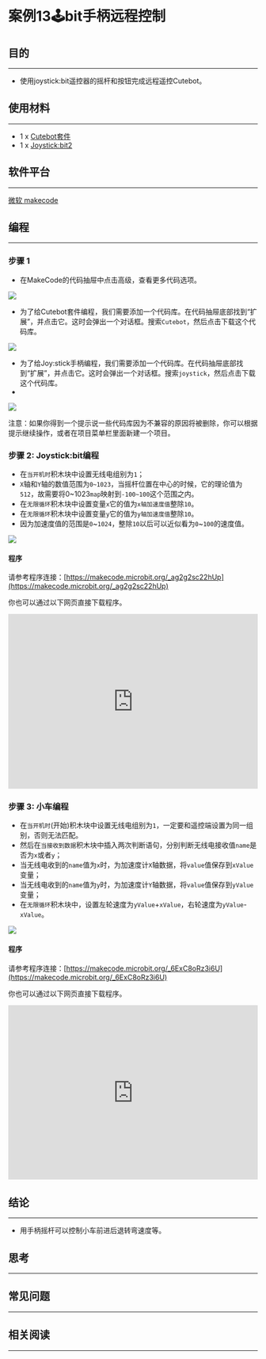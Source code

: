 # 案例13:joystick:bit手柄远程控制

## 目的
---
- 使用joystick:bit遥控器的摇杆和按钮完成远程遥控Cutebot。

## 使用材料
---
- 1 x [Cutebot套件](https://www.elecfreaks.com/store/cute-bot.html)
- 1 x [Joystick:bit2](https://www.elecfreaks.com/store/elecfreaks-joystick-bit-2-for-micro-bit.html)


## 软件平台
---
[微软 makecode](https://makecode.microbit.org/#)

## 编程
---
### 步骤 1
- 在MakeCode的代码抽屉中点击高级，查看更多代码选项。

![](./images/cutebot-pk-1.png)

- 为了给Cutebot套件编程，我们需要添加一个代码库。在代码抽屉底部找到“扩展”，并点击它。这时会弹出一个对话框。搜索`Cutebot`，然后点击下载这个代码库。

![](./images/cutebot-pk-11.png)

- 为了给Joy:stick手柄编程，我们需要添加一个代码库。在代码抽屉底部找到“扩展”，并点击它。这时会弹出一个对话框。搜索`joystick`，然后点击下载这个代码库。
- 
![](./images/case_13_01.png)

注意：如果你得到一个提示说一些代码库因为不兼容的原因将被删除，你可以根据提示继续操作，或者在项目菜单栏里面新建一个项目。

### 步骤 2: Joystick:bit编程

- 在`当开机时`积木块中设置无线电组别为`1`；
- `X`轴和`Y`轴的数值范围为`0~1023`，当摇杆位置在中心的时候，它的理论值为`512`，故需要将0~1023`map`映射到`-100~100`这个范围之内。
- 在`无限循环`积木块中设置变量`x`它的值为`x轴加速度值`整除`10`。
- 在`无限循环`积木块中设置变量`y`它的值为`y轴加速度值`整除`10`。
- 因为加速度值的范围是`0`~`1024`，整除`10`以后可以近似看为`0`~`100`的速度值。


![](./images/case_13_02.png)

#### 程序

请参考程序连接：[https://makecode.microbit.org/_ag2g2sc22hUp](https://makecode.microbit.org/_ag2g2sc22hUp)

你也可以通过以下网页直接下载程序。

<div style="position:relative;height:0;padding-bottom:70%;overflow:hidden;">
<iframe style="position:absolute;top:0;left:0;width:100%;height:100%;" src="https://makecode.microbit.org/#pub:https://makecode.microbit.org/_ag2g2sc22hUp" frameborder="0" sandbox="allow-popups allow-forms allow-scripts allow-same-origin">
</iframe>
</div>  

### 步骤 3: 小车编程

- 在`当开机时`(开始)积木块中设置无线电组别为`1`，一定要和遥控端设置为同一组别，否则无法匹配。
- 然后在`当接收到数据`积木块中插入两次判断语句，分别判断无线电接收值`name`是否为`x`或者`y`；
- 当无线电收到的`name`值为`x`时，为加速度计`X`轴数据，将`value`值保存到`xValue`变量；
- 当无线电收到的`name`值为`y`时，为加速度计`Y`轴数据，将`value`值保存到`yValue`变量；
- 在`无限循环`积木块中，设置左轮速度为`yValue`+`xValue`，右轮速度为`yValue`-`xValue`。


![](./images/case_12_02.png)

#### 程序

请参考程序连接：[https://makecode.microbit.org/_6ExC8oRz3i6U](https://makecode.microbit.org/_6ExC8oRz3i6U)

你也可以通过以下网页直接下载程序。

<div style="position:relative;height:0;padding-bottom:70%;overflow:hidden;">
<iframe style="position:absolute;top:0;left:0;width:100%;height:100%;" src="https://makecode.microbit.org/#pub:https://makecode.microbit.org/_6ExC8oRz3i6U" frameborder="0" sandbox="allow-popups allow-forms allow-scripts allow-same-origin">
</iframe>
</div>  

## 结论
---
- 用手柄摇杆可以控制小车前进后退转弯速度等。

## 思考
---
## 常见问题
---
## 相关阅读  
---
